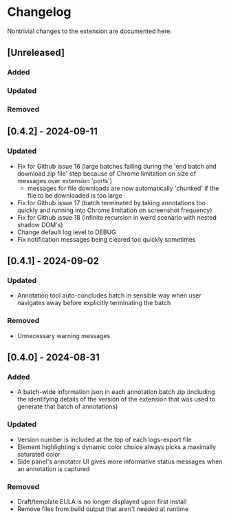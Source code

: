 # Changelog
Nontrivial changes to the extension are documented here.


## [Unreleased]
### Added

### Updated

### Removed

## [0.4.2] - 2024-09-11
### Updated
- Fix for Github issue 16 (large batches failing during the 'end batch and download zip file' step because of Chrome limitation on size of messages over extension 'ports')
  - messages for file downloads are now automatically 'chunked' if the file to be downloaded is too large  
- Fix for Github issue 17 (batch terminated by taking annotations too quickly and running into Chrome limitation on screenshot frequency)
- Fix for Github issue 18 (infinite recursion in weird scenario with nested shadow DOM's)
- Change default log level to DEBUG
- Fix notification messages being cleared too quickly sometimes

## [0.4.1] - 2024-09-02
### Updated
- Annotation tool auto-concludes batch in sensible way when user navigates away before explicitly terminating the batch
### Removed
- Unnecessary warning messages

## [0.4.0] - 2024-08-31
### Added
- A batch-wide information json in each annotation batch zip (including the identifying details of the version of the extension that was used to generate that batch of annotations)

### Updated
- Version number is included at the top of each logs-export file
- Element highlighting's dynamic color choice always picks a maximally saturated color
- Side panel's annotator UI gives more informative status messages when an annotation is captured

### Removed
- Draft/template EULA is no longer displayed upon first install
- Remove files from build output that aren't needed at runtime

